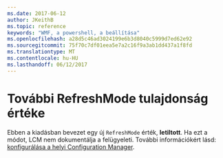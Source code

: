 ```yaml
---
ms.date: 2017-06-12
author: JKeithB
ms.topic: reference
keywords: "WMF, a powershell, a beállítása"
ms.openlocfilehash: a28d5c46ad3024199e6b3d8040c5999d7ed62e92
ms.sourcegitcommit: 75f70c7df01eea5e7a2c16f9a3ab1dd437a1f8fd
ms.translationtype: MT
ms.contentlocale: hu-HU
ms.lasthandoff: 06/12/2017
---
```

# <a name="additional-value-for-refreshmode-property"></a>További RefreshMode tulajdonság értéke

Ebben a kiadásban bevezet egy új `RefreshMode` érték, **letiltott**. Ha ezt a módot, LCM nem dokumentálja a felügyeleti. További információkért lásd: [konfigurálása a helyi Configuration Manager](https://msdn.microsoft.com/powershell/dsc/metaconfig).

